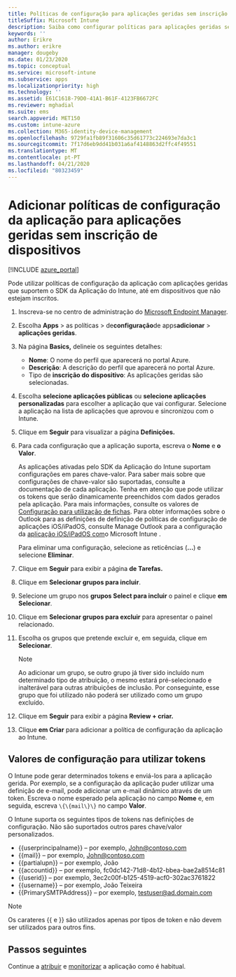 ```yaml
---
title: Políticas de configuração para aplicações geridas sem inscrição de dispositivos
titleSuffix: Microsoft Intune
description: Saiba como configurar políticas para aplicações geridas sem inscrição de dispositivos.
keywords: ''
author: Erikre
ms.author: erikre
manager: dougeby
ms.date: 01/23/2020
ms.topic: conceptual
ms.service: microsoft-intune
ms.subservice: apps
ms.localizationpriority: high
ms.technology: ''
ms.assetid: E61C1618-79D0-41A1-B61F-4123FB6672FC
ms.reviewer: mghadial
ms.suite: ems
search.appverid: MET150
ms.custom: intune-azure
ms.collection: M365-identity-device-management
ms.openlocfilehash: 9729fa1fb89f31606c35d61773c224693e7da3c1
ms.sourcegitcommit: 7f17d6eb9dd41b031a6af4148863d2ffc4f49551
ms.translationtype: MT
ms.contentlocale: pt-PT
ms.lasthandoff: 04/21/2020
ms.locfileid: "80323459"
---
```

# <a name="add-app-configuration-policies-for-managed-apps-without-device-enrollment"></a>Adicionar políticas de configuração da aplicação para aplicações geridas sem inscrição de dispositivos

[!INCLUDE [azure_portal](../includes/azure_portal.md)]

Pode utilizar políticas de configuração da aplicação com aplicações geridas que suportem o SDK da Aplicação do Intune, até em dispositivos que não estejam inscritos. 

1. Inscreva-se no centro de administração do [Microsoft Endpoint Manager](https://go.microsoft.com/fwlink/?linkid=2109431).
2. Escolha **Apps** > as políticas > de**configuração**de apps**adicionar** > **aplicações geridas**.
3. Na página **Basics,** delineie os seguintes detalhes:
    - **Nome**: O nome do perfil que aparecerá no portal Azure.
    - **Descrição**: A descrição do perfil que aparecerá no portal Azure.
    - Tipo de **inscrição do dispositivo**: As aplicações geridas são selecionadas.
4. Escolha **selecione aplicações públicas** ou **selecione aplicações personalizadas** para escolher a aplicação que vai configurar. Selecione a aplicação na lista de aplicações que aprovou e sincronizou com o Intune.
5. Clique em **Seguir** para visualizar a página **Definições.**
6. Para cada configuração que a aplicação suporta, escreva o **Nome** e **o Valor**. 

   As aplicações ativadas pelo SDK da Aplicação do Intune suportam configurações em pares chave-valor. Para saber mais sobre que configurações de chave-valor são suportadas, consulte a documentação de cada aplicação. Tenha em atenção que pode utilizar os tokens que serão dinamicamente preenchidos com dados gerados pela aplicação. Para mais informações, consulte os valores de [Configuração para utilização de fichas](app-configuration-policies-managed-app.md#configuration-values-for-using-tokens). Para obter informações sobre o Outlook para as definições de definição de políticas de configuração de aplicações iOS/iPadOS, consulte Manage Outlook para a configuração da [aplicação iOS/iPadOS com](https://technet.microsoft.com/library/mt813789(v=exchg.150).aspx)o Microsoft Intune .

    Para eliminar uma configuração, selecione as reticências (**...**) e selecione **Eliminar**.  

7. Clique em **Seguir** para exibir a página **de Tarefas.**
8. Clique em **Selecionar grupos para incluir**.
9. Selecione um grupo nos **grupos Select para incluir** o painel e clique **em Selecionar**.
10. Clique em **Selecionar grupos para excluir** para apresentar o painel relacionado.
11. Escolha os grupos que pretende excluir e, em seguida, clique em **Selecionar**.

    >[!NOTE]
    >Ao adicionar um grupo, se outro grupo já tiver sido incluído num determinado tipo de atribuição, o mesmo estará pré-selecionado e inalterável para outras atribuições de inclusão. Por conseguinte, esse grupo que foi utilizado não poderá ser utilizado como um grupo excluído.

12. Clique em **Seguir** para exibir a página **Review + criar.**
13. Clique **em Criar** para adicionar a política de configuração da aplicação ao Intune.

## <a name="configuration-values-for-using-tokens"></a>Valores de configuração para utilizar tokens

O Intune pode gerar determinados tokens e enviá-los para a aplicação gerida. Por exemplo, se a configuração da aplicação puder utilizar uma definição de e-mail, pode adicionar um e-mail dinâmico através de um token. Escreva o nome esperado pela aplicação no campo **Nome** e, em seguida, escreva `\{\{mail\}\}` no campo **Valor**.

O Intune suporta os seguintes tipos de tokens nas definições de configuração. Não são suportados outros pares chave/valor personalizados.

- \{\{userprincipalname\}\} – por exemplo, John@contoso.com
- \{\{mail\}\} – por exemplo, John@contoso.com
- \{\{partialupn\}\} – por exemplo, João
- \{\{accountid\}\} – por exemplo, fc0dc142-71d8-4b12-bbea-bae2a8514c81
- \{\{userid\}\} – por exemplo, 3ec2c00f-b125-4519-acf0-302ac3761822
- \{\{username\}\} – por exemplo, João Teixeira
- \{\{PrimarySMTPAddress\}\} – por exemplo, testuser@ad.domain.com

> [!Note]  
> Os carateres \{\{ e \}\} são utilizados apenas por tipos de token e não devem ser utilizados para outros fins.

## <a name="next-steps"></a>Passos seguintes

Continue a [atribuir](apps-deploy.md) e [monitorizar](apps-monitor.md) a aplicação como é habitual.

